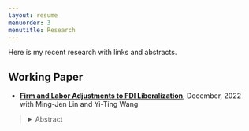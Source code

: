 ```yaml
---
layout: resume
menuorder: 3
menutitle: Research
---
```


Here is my recent research with links and abstracts. 

## Working Paper

- <a href="https://sungjuwu.github.io/CNFDI_paper.pdf" target="_blank"><b>Firm and Labor Adjustments to FDI Liberalization</b></a>, December, 2022<br>
with Ming-Jen Lin and Yi-Ting Wang
> <details><summary>Abstract</summary>This paper studies how liberalizing outward foreign direct investments (FDI) affects manufacturers' engagement in global production and their domestic workers' labor market outcomes. Focusing on a liberalization policy in Taiwan that permits 122 electronic products to be produced in China, we estimate its effect on Taiwanese electronic manufacturers and their domestic workers. Employing a matched differencein-differences strategy, we find that the manufacturers targeted by the policy are on average 15% more likely to invest in China relative to the non-targeted ones. Correspondingly, the domestic workers initially employed by the targeted manufacturers are on average more likely to change their jobs, stay fewer years employed, and have lower wages in subsequent years relative to those employed by the non-targeted ones. The worker-level effects exhibit substantial heterogeneity across the initial wage distribution, with the top-decile workers winning and the other workers losing. </details>
